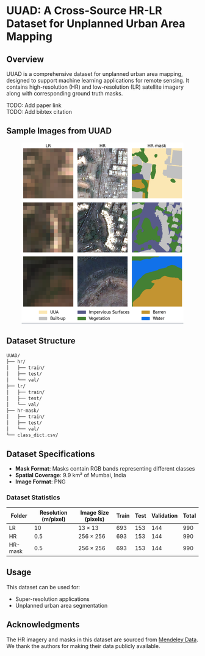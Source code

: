 # UUAD: A Cross-Source HR-LR Dataset for Unplanned Urban Area Mapping

## Overview
UUAD is a comprehensive dataset for unplanned urban area mapping, designed to support machine learning applications for remote sensing. It contains high-resolution (HR) and low-resolution (LR) satellite imagery along with corresponding ground truth masks.

TODO: Add paper link\
TODO: Add bibtex citation


## Sample Images from UUAD
<div align="center">
  <figure>
    <img src="samples.png" alt="UUAD Dataset Samples">
  </figure>
</div>


## Dataset Structure
```
UUAD/
├── hr/
│   ├── train/  
│   ├── test/   
│   └── val/    
├── lr/
│   ├── train/ 
│   ├── test/   
│   └── val/   
├── hr-mask/
│   ├── train/ 
│   ├── test/  
│   └── val/   
└── class_dict.csv/
```

## Dataset Specifications
- **Mask Format**: Masks contain RGB bands representing different classes
- **Spatial Coverage**: 9.9 km&sup2; of Mumbai, India
- **Image Format**: PNG


### Dataset Statistics

| Folder | Resolution (m/pixel) | Image Size (pixels) | Train | Test | Validation | Total |
|--------|----------------------|---------------------|-------|------|------------|-------|
| LR     | 10                   | 13 × 13             | 693   | 153  | 144        | 990   |
| HR     | 0.5                  | 256 × 256           | 693   | 153  | 144        | 990   |
| HR-mask| 0.5                  | 256 × 256           | 693   | 153  | 144        | 990   |


## Usage
This dataset can be used for:
- Super-resolution applications
- Unplanned urban area segmentation


## Acknowledgments
The HR imagery and masks in this dataset are sourced from [Mendeley Data](https://data.mendeley.com/datasets/xj2v49zt26/1). We thank the authors for making their data publicly available.


